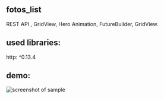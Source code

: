 ## fotos_list

REST API , GridView, Hero Animation, FutureBuilder, GridView.

## used libraries:

  http: ^0.13.4
  
## demo:

![screenshot of sample](https://github.com/Zifirut/to_do_app/blob/master/video_3.gif)

